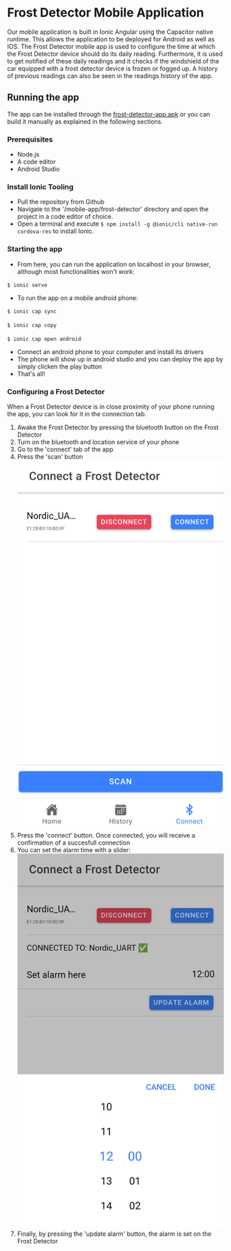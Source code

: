 # Frost Detector Mobile Application
Our mobile application is built in Ionic Angular using the Capacitor native runtime. This allows the application to be deployed for Android as well as IOS.
The Frost Detector mobile app is used to configure the time at which the Frost Detector device should do its daily reading. Furthermore, it is used to get notified of these daily readings and it checks if the windshield of the car equipped with a frost detector device is frozen or fogged up. A history of previous readings can also be seen in the readings history of the app.

## Running the app
The app can be installed through the [frost-detector-app.apk](https://github.com/TissieVA/IoT-Project/blob/master/mobile-app/apk/frost-detector-app.apk) or you can build it manually as explained in the following sections.
### Prerequisites
* Node.js
* A code editor
* Android Studio

### Install Ionic Tooling
* Pull the repository from Github
* Navigate to the '/mobile-app/frost-detector' directory and open the project in a code editor of choice.  
* Open a terminal and execute ```$ npm install -g @ionic/cli native-run cordova-res``` to install Ionic.

### Starting the app
* From here, you can run the application on localhost in your browser, although most functionalities won't work:
```
$ ionic serve
```
* To run the app on a mobile android phone:
```
$ ionic cap sync

$ ionic cap copy

$ ionic cap open android
```
* Connect an android phone to your computer and install its drivers
* The phone will show up in android studio and you can deploy the app by simply clicken the play button
* That's all!

### Configuring a Frost Detector
When a Frost Detector device is in close proximity of your phone running the app, you can look for it in the connection tab.
1. Awake the Frost Detector by pressing the bluetooth button on the Frost Detector
2. Turn on the bluetooth and location service of your phone
3. Go to the 'connect' tab of the app
4. Press the 'scan' button
![scan-overview](https://github.com/TissieVA/IoT-Project/blob/master/Project/Wiki-Docs/images/scan-overview.png)
5. Press the 'connect' button. Once connected, you will receive a confirmation of a succesfull connection
6. You can set the alarm time with a slider:
![time-slider](https://github.com/TissieVA/IoT-Project/blob/master/Project/documentation/images/time-slider.png)
7. Finally, by pressing the 'update alarm' button, the alarm is set on the Frost Detector